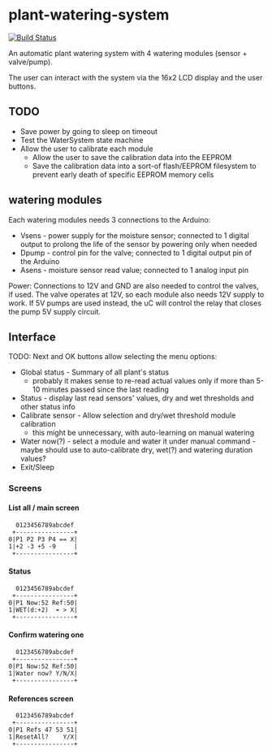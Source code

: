 # plant-watering-system

[![Build Status](https://travis-ci.com/uCautomation/plant-watering-system.svg?branch=master)](https://travis-ci.com/uCautomation/plant-watering-system)

An automatic plant watering system with 4 watering modules (sensor + valve/pump).

The user can interact with the system via the 16x2 LCD display and the user buttons.

## TODO

- Save power by going to sleep on timeout
- Test the WaterSystem state machine
- Allow the user to calibrate each module
  - Allow the user to save the calibration data into the EEPROM
  - Save the calibration data into a sort-of flash/EEPROM filesystem to prevent early death of specific EEPROM memory cells

## watering modules

Each watering modules needs 3 connections to the Arduino:

- Vsens - power supply for the moisture sensor; connected to 1 digital output to prolong the life of the sensor by powering only when needed
- Dpump - control pin for the valve; connected to 1 digital output pin of the Arduino
- Asens - moisture sensor read value; connected to 1 analog input pin

Power:
Connections to 12V and GND are also needed to control the valves, if used. The valve operates at 12V, so each module also needs 12V supply to work.
If 5V pumps are used instead, the uC will control the relay that closes the pump 5V supply circuit.

## Interface

TODO: Next and OK buttons allow selecting the menu options:

- Global status - Summary of all plant's status
  - probably it makes sense to re-read actual values only if more than      5-10 minutes passed since the last reading
- Status - display last read sensors' values, dry and wet thresholds and other status info
- Calibrate sensor - Allow selection and dry/wet threshold module calibration
  - this might be unnecessary, with auto-learning on manual watering
- Water now(?) - select a module and water it under manual command - maybe should use to auto-calibrate dry, wet(?) and watering duration values?
- Exit/Sleep

### Screens

#### List all / main screen

      0123456789abcdef
     +----------------+
    0|P1 P2 P3 P4 == X|
    1|+2 -3 +5 -9     |
     +----------------+

#### Status

      0123456789abcdef
     +----------------+
    0|P1 Now:52 Ref:50|
    1|WET(d:+2)  ☔ > X|
     +----------------+

#### Confirm watering one

      0123456789abcdef
     +----------------+
    0|P1 Now:52 Ref:50|
    1|Water now? Y/N/X|
     +----------------+

#### References screen

      0123456789abcdef
     +----------------+
    0|P1 Refs 47 53 51|
    1|ResetAll?    Y/X|
     +----------------+
